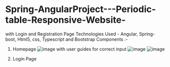 # Spring-AngularProject---Periodic-table-Responsive-Website-
with Login and Registration Page
Technologies Used - Angular, Spring-boot, Html5, css, Typescript and Bootstrap
Components :-

1) Homepage
![image](https://user-images.githubusercontent.com/55474401/206989762-8cfa2e58-d09c-45c6-a8b2-956950006cf8.png)
with user guides for correct input
![image](https://user-images.githubusercontent.com/55474401/206989906-3e5f97de-ca0e-42b8-b423-fd6965588aa5.png)
![image](https://user-images.githubusercontent.com/55474401/206989981-106c51a5-256e-45ff-ba2a-d1f33276152a.png)

2) Login Page

